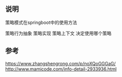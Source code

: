 ## 说明
策略模式在springboot中的使用方法


策略行为抽象
策略实现
策略上下文
   决定使用哪个策略

## 参考

https://www.zhangshengrong.com/p/noXQoGGGaG/
http://www.mamicode.com/info-detail-2933936.html